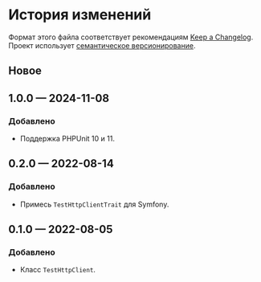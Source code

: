 # История изменений

Формат этого файла соответствует рекомендациям
[Keep a Changelog](https://keepachangelog.com/ru/1.0.0/). Проект использует
[семантическое версионирование](http://semver.org/spec/v2.0.0.html).

## Новое

## 1.0.0 — 2024-11-08

### Добавлено

- Поддержка PHPUnit 10 и 11.

## 0.2.0 — 2022-08-14

### Добавлено

- Примесь `TestHttpClientTrait` для Symfony.

## 0.1.0 — 2022-08-05

### Добавлено

- Класс `TestHttpClient`.
